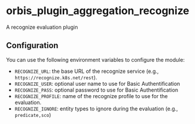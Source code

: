 # orbis_plugin_aggregation_recognize
A recognize evaluation plugin

## Configuration
You can use the following environment variables to configure the module:

- `RECOGNIZE_URL`: the base URL of the recognize service (e.g., `https://recognize.k8s.net/rest`).
- `RECOGNIZE_USER`: optional user name to use for Basic Authentification
- `RECOGNIZE_PASS`: optional password to use for Basic Authentification
- `RECOGNIZE_PROFILE`: name of the recognize profile to use for the evaluation.
- `RECOGNIZE_IGNORE`: entity types to ignore during the evaluation (e.g., `predicate,sco`)
